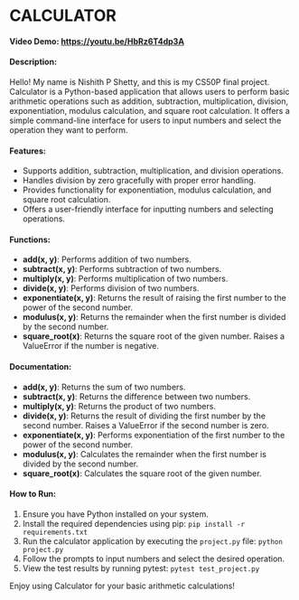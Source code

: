 # CALCULATOR
#### Video Demo:  <https://youtu.be/HbRz6T4dp3A>
#### Description:
Hello! My name is Nishith P Shetty, and this is my CS50P final project. Calculator is a Python-based application that allows users to perform basic arithmetic operations such as addition, subtraction, multiplication, division, exponentiation, modulus calculation, and square root calculation. It offers a simple command-line interface for users to input numbers and select the operation they want to perform.
#### Features:
- Supports addition, subtraction, multiplication, and division operations.
- Handles division by zero gracefully with proper error handling.
- Provides functionality for exponentiation, modulus calculation, and square root calculation.
- Offers a user-friendly interface for inputting numbers and selecting operations.
#### Functions:
- **add(x, y)**: Performs addition of two numbers.
- **subtract(x, y)**: Performs subtraction of two numbers.
- **multiply(x, y)**: Performs multiplication of two numbers.
- **divide(x, y)**: Performs division of two numbers.
- **exponentiate(x, y)**: Returns the result of raising the first number to the power of the second number.
- **modulus(x, y)**: Returns the remainder when the first number is divided by the second number.
- **square_root(x)**: Returns the square root of the given number. Raises a ValueError if the number is negative.
#### Documentation:
- **add(x, y)**: Returns the sum of two numbers.
- **subtract(x, y)**: Returns the difference between two numbers.
- **multiply(x, y)**: Returns the product of two numbers.
- **divide(x, y)**: Returns the result of dividing the first number by the second number. Raises a ValueError if the second number is zero.
- **exponentiate(x, y)**: Performs exponentiation of the first number to the power of the second number.
- **modulus(x, y)**: Calculates the remainder when the first number is divided by the second number.
- **square_root(x)**: Calculates the square root of the given number.
#### How to Run:
1. Ensure you have Python installed on your system.
2. Install the required dependencies using pip: `pip install -r requirements.txt`
3. Run the calculator application by executing the `project.py` file: `python project.py`
4. Follow the prompts to input numbers and select the desired operation.
5. View the test results by running pytest: `pytest test_project.py`

Enjoy using Calculator for your basic arithmetic calculations!